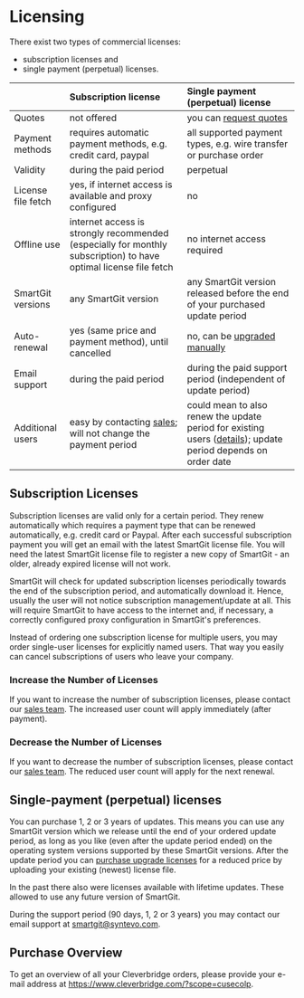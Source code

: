 # Licensing

There exist two types of commercial licenses:
- subscription licenses and
- single payment (perpetual) licenses.

| |Subscription license | Single payment (perpetual) license|
|-|:--------------------|:----------------------------------|
|Quotes            | not offered                                                  | you can [request quotes](https://www.syntevo.com/smartgit/purchase/#single-payment)|
|Payment methods   | requires automatic payment methods, e.g. credit card, paypal | all supported payment types, e.g. wire transfer or purchase order |
|Validity          | during the paid period                                       | perpetual |
|License file fetch| yes, if internet access is available and proxy configured    | no |
|Offline use       | internet access is strongly recommended (especially for monthly subscription) to have optimal license file fetch | no internet access required |
|SmartGit versions | any SmartGit version                                         | any SmartGit version released before the end of your purchased update period |
|Auto-renewal      | yes (same price and payment method), until cancelled | no, can be [upgraded manually](https://www.syntevo.com/smartgit/purchase/#upgrade)|
|Email support     | during the paid period                               | during the paid support period (independent of update period) |
|Additional users  | easy by contacting [sales](mailto:sales@syntevo.com); will not change the payment period | could mean to also renew the update period for existing users ([details](Purchase-Upgrades.md)); update period depends on order date|


## Subscription Licenses

Subscription licenses are valid only for a certain period.
They renew automatically which requires a payment type that can be renewed automatically, e.g. credit card or Paypal.
After each successful subscription payment you will get an email with the latest SmartGit license file.
You will need the latest SmartGit license file to register a new copy of SmartGit - an older, already expired license will not work.

SmartGit will check for updated subscription licenses periodically towards the end of the subscription period, and automatically download it.
Hence, usually the user will not notice subscription management/update at all.
This will require SmartGit to have access to the internet and, if necessary, a correctly configured proxy configuration in SmartGit's preferences.

Instead of ordering one subscription license for multiple users, you may order single-user licenses for explicitly named users.
That way you easily can cancel subscriptions of users who leave your company.


### Increase the Number of Licenses

If you want to increase the number of subscription licenses, please contact our [sales team](mailto:sales@syntevo.com).
The increased user count will apply immediately (after payment).


### Decrease the Number of Licenses

If you want to decrease the number of subscription licenses, please contact our [sales team](mailto:sales@syntevo.com).
The reduced user count will apply for the next renewal.


## Single-payment (perpetual) licenses
You can purchase 1, 2 or 3 years of updates.
This means you can use any SmartGit version which we release until the end of your ordered update period, as long as you like (even after the update period ended) on the operating system versions supported by these SmartGit versions.
After the update period you can [purchase upgrade licenses](https://www.syntevo.com/smartgit/purchase/#upgrade) for a reduced price by uploading your existing (newest) license file.

In the past there also were licenses available with lifetime updates.
These allowed to use any future version of SmartGit.

During the support period (90 days, 1, 2 or 3 years) you may contact our email support at [smartgit@syntevo.com](mailto:smartgit@syntevo.com).


## Purchase Overview

To get an overview of all your Cleverbridge orders, please provide your
e-mail address at <https://www.cleverbridge.com/?scope=cusecolp>.
